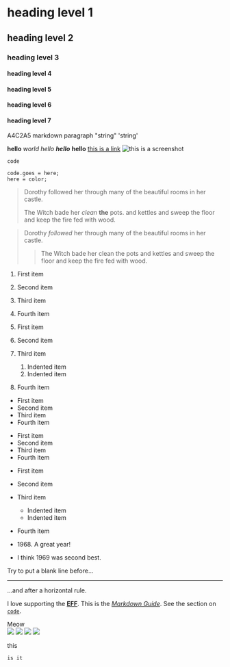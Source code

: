 # heading level 1

## heading level 2

### heading level 3

#### heading level 4

#### heading level 5

#### heading level 6

#### heading level 7

A4C2A5 markdown paragraph
"string" 'string'

**hello**
_world_
_hello_
**_hello_**
**hello**
[this is a link](www.nohello.net)
![this is a screenshot](www.screenshots.com/filename.png)

`code`

```
code.goes = here;
here = color;
```

<!-- markdown comment -->

> Dorothy followed her through many of the beautiful rooms in her castle.
>
> The Witch bade her _clean_ **the** pots\. and kettles and sweep the floor and keep the fire fed with wood.

> Dorothy _followed_ her through many of the beautiful rooms in her castle.
>
> > The Witch bade her clean the pots and kettles and sweep the floor and keep the fire fed with wood.

1. First item
2. Second item
3. Third item
4. Fourth item

5. First item
6. Second item
7. Third item
   1. Indented item
   2. Indented item
8. Fourth item

- First item
- Second item
- Third item
- Fourth item

* First item
* Second item
* Third item
* Fourth item

- First item
- Second item
- Third item
  - Indented item
  - Indented item
- Fourth item

- 1968\. A great year!
- I think 1969 was second best.

Try to put a blank line before...

---

...and after a horizontal rule.

I love supporting the **[EFF](https://eff.org)**.
This is the _[Markdown Guide](https://www.markdownguide.org)_.
See the section on [`code`](#code).

<summary>Meow</summary>
    <img src="https://i.ibb.co/Dtq8mQN/meow-preview-1.jpg"/>
    <img src="https://i.ibb.co/wLsSfvX/meow-preview-2.jpg"/>
    <img src="https://i.ibb.co/sybYyTj/meow-preview-3.jpg"/>
    <img src="https://i.ibb.co/0sKXC4k/meow-bash.jpg"/>
</details>

this

    is it


